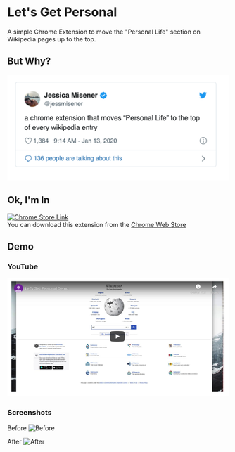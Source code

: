 # Let's Get Personal

A simple Chrome Extension to move the "Personal Life" section on Wikipedia pages up to the top.

## But Why?
![Tweet](https://raw.githubusercontent.com/nhmood/letsgetpersonal/master/images/tweet.png)



## Ok, I'm In
[![Chrome Store Link](https://developer.chrome.com/webstore/images/ChromeWebStore_Badge_v2_340x96.png)](https://chrome.google.com/webstore/detail/lets-get-personal/nmoljaonpdnmhcohmpeejbfekcppmiol?hl=en&gl=US)  
You can download this extension from the [Chrome Web Store](https://chrome.google.com/webstore/detail/lets-get-personal/nmoljaonpdnmhcohmpeejbfekcppmiol?hl=en&gl=US)



## Demo
### YouTube
[![YouTube Demo](https://raw.githubusercontent.com/nhmood/letsgetpersonal/master/images/youtube-demo.png)](https://www.youtube.com/watch?v=Hdmvy-wX6qE)


### Screenshots
Before
![Before](https://nhmood.github.io/letsgetpersonal/images/before.png)

After
![After](https://nhmood.github.io/letsgetpersonal/images/after.png)
